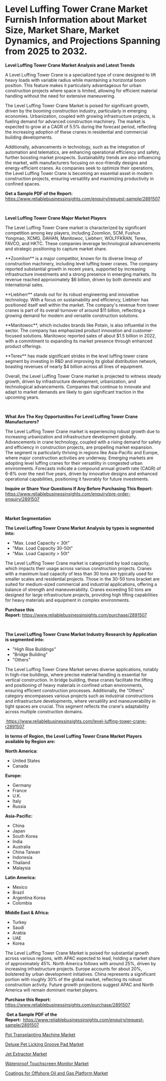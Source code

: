 <p><h1>Level Luffing Tower Crane Market Furnish Information about Market Size, Market Share, Market Dynamics, and Projections Spanning from 2025 to 2032.</h1></p><p><strong>Level Luffing Tower Crane Market Analysis and Latest Trends</strong></p>
<p><p>A Level Luffing Tower Crane is a specialized type of crane designed to lift heavy loads with variable radius while maintaining a horizontal boom position. This feature makes it particularly advantageous for urban construction projects where space is limited, allowing for efficient material handling without the need for extensive maneuvering. </p><p>The Level Luffing Tower Crane Market is poised for significant growth, driven by the booming construction industry, particularly in emerging economies. Urbanization, coupled with growing infrastructure projects, is fueling demand for advanced construction machinery. The market is expected to grow at a CAGR of 5.5% during the forecast period, reflecting the increasing adoption of these cranes in residential and commercial building developments.</p><p>Additionally, advancements in technology, such as the integration of automation and telematics, are enhancing operational efficiency and safety, further boosting market prospects. Sustainability trends are also influencing the market, with manufacturers focusing on eco-friendly designs and energy-efficient cranes. As companies seek to optimize their operations, the Level Luffing Tower Crane is becoming an essential asset in modern construction projects, ensuring versatility and maximizing productivity in confined spaces.</p></p>
<p><strong>Get a Sample PDF of the Report:&nbsp;</strong> <a href="https://www.reliablebusinessinsights.com/enquiry/request-sample/2891507?utm_campaign=84&utm_medium=2&utm_source=Github&utm_content=ia&utm_term=14032025&utm_id=level-luffing-tower-crane">https://www.reliablebusinessinsights.com/enquiry/request-sample/2891507</a></p>
<p>&nbsp;</p>
<p><strong>Level Luffing Tower Crane Major Market Players</strong></p>
<p><p>The Level Luffing Tower Crane market is characterized by significant competition among key players, including Zoomlion, SCM, Fushun Yongmao, XCMG, DAHAN, Manitowoc, Liebherr, WOLFFKRAN, Terex, FAVCO, and HKTC. These companies leverage technological advancements and strategic positioning to capture market share.</p><p>**Zoomlion** is a major competitor, known for its diverse lineup of construction machinery, including level luffing tower cranes. The company reported substantial growth in recent years, supported by increasing infrastructure investments and a strong presence in emerging markets. Its revenue reached approximately $6 billion, driven by both domestic and international sales.</p><p>**Liebherr** stands out for its robust engineering and innovative technology. With a focus on sustainability and efficiency, Liebherr has positioned itself well within the market. The company's revenue from tower cranes is part of its overall turnover of around $11 billion, reflecting a growing demand for modern and versatile construction solutions.</p><p>**Manitowoc**, which includes brands like Potain, is also influential in the sector. The company has emphasized product innovation and customer-focused solutions. Manitowoc reported sales of about $1.5 billion in 2022, with a commitment to expanding its market presence through enhanced product offerings.</p><p>**Terex** has made significant strides in the level luffing tower crane segment by investing in R&D and improving its global distribution network, boasting revenues of nearly $4 billion across all lines of equipment.</p><p>Overall, the Level Luffing Tower Crane market is projected to witness steady growth, driven by infrastructure development, urbanization, and technological advancements. Companies that continue to innovate and adapt to market demands are likely to gain significant traction in the upcoming years.</p></p>
<p>&nbsp;</p>
<p><strong>What Are The Key Opportunities For Level Luffing Tower Crane Manufacturers?</strong></p>
<p><p>The Level Luffing Tower Crane market is experiencing robust growth due to increasing urbanization and infrastructure development globally. Advancements in crane technology, coupled with a rising demand for safety and efficiency in construction projects, are propelling market expansion. The segment is particularly thriving in regions like Asia-Pacific and Europe, where major construction activities are underway. Emerging markets are adopting level luffing cranes for their versatility in congested urban environments. Forecasts indicate a compound annual growth rate (CAGR) of 6-8% over the next five years, driven by innovative designs and enhanced operational capabilities, positioning it favorably for future investments.</p></p>
<p><strong>Inquire or Share Your Questions If Any Before Purchasing This Report:</strong> <a href="https://www.reliablebusinessinsights.com/enquiry/pre-order-enquiry/2891507?utm_campaign=84&utm_medium=2&utm_source=Github&utm_content=ia&utm_term=14032025&utm_id=level-luffing-tower-crane">https://www.reliablebusinessinsights.com/enquiry/pre-order-enquiry/2891507</a></p>
<p>&nbsp;</p>
<p><strong>Market Segmentation</strong></p>
<p><strong>The Level Luffing Tower Crane Market Analysis by types is segmented into:</strong></p>
<p><ul><li>"Max. Load Capacity < 30t"</li><li>"Max. Load Capacity 30-50t"</li><li>"Max. Load Capacity > 50t"</li></ul></p>
<p><p>The Level Luffing Tower Crane market is categorized by load capacity, which impacts their usage across various construction projects. Cranes with a maximum load capacity of less than 30 tons are typically used for smaller scales and residential projects. Those in the 30-50 tons bracket are suited for medium-sized commercial and industrial applications, offering a balance of strength and maneuverability. Cranes exceeding 50 tons are designed for large infrastructure projects, providing high lifting capabilities for heavy materials and equipment in complex environments.</p></p>
<p><strong>Purchase this Report:&nbsp;</strong><a href="https://www.reliablebusinessinsights.com/purchase/2891507?utm_campaign=84&utm_medium=2&utm_source=Github&utm_content=ia&utm_term=14032025&utm_id=level-luffing-tower-crane">https://www.reliablebusinessinsights.com/purchase/2891507</a></p>
<p>&nbsp;</p>
<p><strong>The Level Luffing Tower Crane Market Industry Research by Application is segmented into:</strong></p>
<p><ul><li>"High Rise Buildings"</li><li>"Bridge Building"</li><li>"Others"</li></ul></p>
<p><p>The Level Luffing Tower Crane Market serves diverse applications, notably in high-rise buildings, where precise material handling is essential for vertical construction. In bridge building, these cranes facilitate the lifting and positioning of heavy materials in confined urban environments, ensuring efficient construction processes. Additionally, the “Others” category encompasses various projects such as industrial constructions and infrastructure developments, where versatility and maneuverability in tight spaces are crucial. This segment reflects the crane's adaptability across multiple construction domains.</p></p>
<p><a href="https://www.reliablebusinessinsights.com/level-luffing-tower-crane-r2891507?utm_campaign=84&utm_medium=2&utm_source=Github&utm_content=ia&utm_term=14032025&utm_id=level-luffing-tower-crane">&nbsp;https://www.reliablebusinessinsights.com/level-luffing-tower-crane-r2891507</a></p>
<p><strong>In terms of Region, the Level Luffing Tower Crane Market Players available by Region are:</strong></p>
<p>
    <p> <strong> North America: </strong>
        <ul>
            <li>United States</li>
            <li>Canada</li>
        </ul>
        </p> 
    <p> <strong> Europe: </strong>
        <ul>
            <li>Germany</li>
            <li>France</li>
            <li>U.K.</li>
            <li>Italy</li>
            <li>Russia</li>
        </ul>
        </p> 
    <p> <strong> Asia-Pacific: </strong>
        <ul>
            <li>China</li>
            <li>Japan</li>
            <li>South Korea</li>
            <li>India</li>
            <li>Australia</li>
            <li>China Taiwan</li>
            <li>Indonesia</li>
            <li>Thailand</li>
            <li>Malaysia</li>
        </ul>
        </p> 
    <p> <strong> Latin America: </strong>
        <ul>
            <li>Mexico</li>
            <li>Brazil</li>
            <li>Argentina Korea</li>
            <li>Colombia</li>
        </ul>
        </p> 
    <p> <strong> Middle East & Africa: </strong>
        <ul>
            <li>Turkey</li>
            <li>Saudi</li>
            <li>Arabia</li>
            <li>UAE</li>
            <li>Korea</li>
        </ul>
    </p>
    </p>
<p><p>The Level Luffing Tower Crane Market is poised for substantial growth across various regions, with APAC expected to lead, holding a market share of approximately 45%. North America follows with around 25%, driven by increasing infrastructure projects. Europe accounts for about 20%, bolstered by urban development initiatives. China represents a significant portion with roughly 30% of the global market, reflecting its robust construction activity. Future growth projections suggest APAC and North America will remain dominant market players.</p></p>
<p><strong>Purchase this Report: </strong><a href="https://www.reliablebusinessinsights.com/purchase/2891507?utm_campaign=84&utm_medium=2&utm_source=Github&utm_content=ia&utm_term=14032025&utm_id=level-luffing-tower-crane">https://www.reliablebusinessinsights.com/purchase/2891507</a></p>
<p>&nbsp;<strong>Get a Sample PDF of the Report:&nbsp;&nbsp;</strong><a href="https://www.reliablebusinessinsights.com/enquiry/request-sample/2891507?utm_campaign=84&utm_medium=2&utm_source=Github&utm_content=ia&utm_term=14032025&utm_id=level-luffing-tower-crane">https://www.reliablebusinessinsights.com/enquiry/request-sample/2891507</a></p>
<p><strong></strong></p>
<p><p><a href="https://github.com/keohannchavo/Market-Research-Report-List-1/blob/main/pot-transplanting-machine-market.md?utm_campaign=84&utm_medium=2&utm_source=Github&utm_content=ia&utm_term=14032025&utm_id=level-luffing-tower-crane">Pot Transplanting Machine Market</a></p><p><a href="https://github.com/helmeludu/Market-Research-Report-List-1/blob/main/deluxe-pet-licking-groove-pad-market.md?utm_campaign=84&utm_medium=2&utm_source=Github&utm_content=ia&utm_term=14032025&utm_id=level-luffing-tower-crane">Deluxe Pet Licking Groove Pad Market</a></p><p><a href="https://github.com/taveyasenay/Market-Research-Report-List-1/blob/main/jet-extractor-market.md?utm_campaign=84&utm_medium=2&utm_source=Github&utm_content=ia&utm_term=14032025&utm_id=level-luffing-tower-crane">Jet Extractor Market</a></p><p><a href="https://github.com/dukerghostki/Market-Research-Report-List-1/blob/main/waterproof-touchscreen-monitor-market.md?utm_campaign=84&utm_medium=2&utm_source=Github&utm_content=ia&utm_term=14032025&utm_id=level-luffing-tower-crane">Waterproof Touchscreen Monitor Market</a></p><p><a href="https://github.com/ssaradulai/Market-Research-Report-List-1/blob/main/coatings-for-offshore-oil-and-gas-platform-market.md?utm_campaign=84&utm_medium=2&utm_source=Github&utm_content=ia&utm_term=14032025&utm_id=level-luffing-tower-crane">Coatings for Offshore Oil and Gas Platform Market</a></p></p>